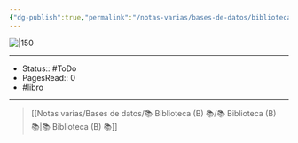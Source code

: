 ```yaml
---
{"dg-publish":true,"permalink":"/notas-varias/bases-de-datos/biblioteca-b/b-siddhartha-edicion-escolar/"}
---
```


![|150](http://books.google.com/books/content?id=j77dDwAAQBAJ&printsec=frontcover&img=1&zoom=1&edge=curl&source=gbs_api)

---

- Status:: #ToDo 
- PagesRead:: 0 
- #libro 

---

> [[Notas varias/Bases de datos/📚 Biblioteca (B) 📚/📚 Biblioteca (B) 📚\|📚 Biblioteca (B) 📚]]